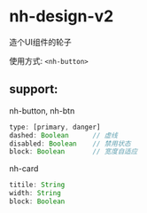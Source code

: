 # nh-design-v2

造个UI组件的轮子

使用方式: `<nh-button>`

## support:
nh-button, nh-btn
```js
type: [primary, danger]
dashed: Boolean      // 虚线
disabled: Boolean    // 禁用状态
block: Boolean       // 宽度自适应
```

nh-card
```js
titile: String
width: String
block: Boolean
```
